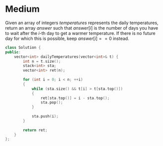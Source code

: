 # Medium

Given an array of integers $temperatures$ represents the daily temperatures, return an array $answer$ such that $answer[i]$ is the number of days you have to wait after the $i$-th day to get a warmer temperature. If there is no future day for which this is possible, keep $answer[i] == 0$ instead.

```cpp
class Solution {
public:
    vector<int> dailyTemperatures(vector<int>& t) {
        int n = t.size();
        stack<int> sta;
        vector<int> ret(n);
        
        for (int i = 0; i < n; ++i)
        {
            while (sta.size() && t[i] > t[sta.top()])
            {
                ret[sta.top()] = i - sta.top();
                sta.pop();
            }
            
            sta.push(i);
        }
        
        return ret;
    }
};
```
